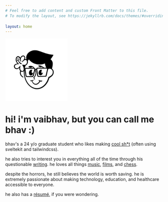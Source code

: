 ```yaml
---
# Feel free to add content and custom Front Matter to this file.
# To modify the layout, see https://jekyllrb.com/docs/themes/#overriding-theme-defaults

layout: home
---
```


<img title="a biblically inaccurate vaibhav" alt="Vaibhav's Doodle" src="/assets/images/doodle.png" width="200">

# hi! i'm vaibhav, but you can call me bhav :)

<!-- <em>\*narrator's voice\*</em> -->

<p>bhav's a 24 y/o graduate student who likes making <a href="https://github.com/codebhav" target="_blank">cool sh*t</a> (often using sveltekit and tailwindcss).</p>

<!-- <p>he also tries to interest you in everything all of the time through his questionable <a href="https://whybhav.substack.com/" target="_blank">writing</a> and what critics refer to as just-good-enough <a href="https://www.instagram.com/reallywhybhav/" target="_blank">photography</a>. he loves all things <a href="https://open.spotify.com/user/0rs4afffl5o4avb4ilxbot2ty?si=baeaa50c7a9c417c" target="_blank">music</a>, <a href="https://letterboxd.com/whybhav/" target="_blank">films</a>, and <a href="https://www.chess.com/member/reallywhybhav" target="_blank">chess</a>. -->

<p>he also tries to interest you in everything all of the time through his questionable <a href="https://whybhav.substack.com/" target="_blank">writing</a>. he loves all things <a href="https://open.spotify.com/user/0rs4afffl5o4avb4ilxbot2ty?si=baeaa50c7a9c417c" target="_blank">music</a>, <a href="https://letterboxd.com/whybhav/" target="_blank">films</a>, and <a href="https://www.chess.com/member/reallywhybhav" target="_blank">chess</a>.

<p>despite the horrors, he still believes the world is worth saving. he is extremely passionate about making technology, education, and healthcare accessible to everyone.</p>

<p>he also has a <a href="/assets/docs/Resume.pdf" target="_blank">résumé</a>, if you were wondering.</p>
